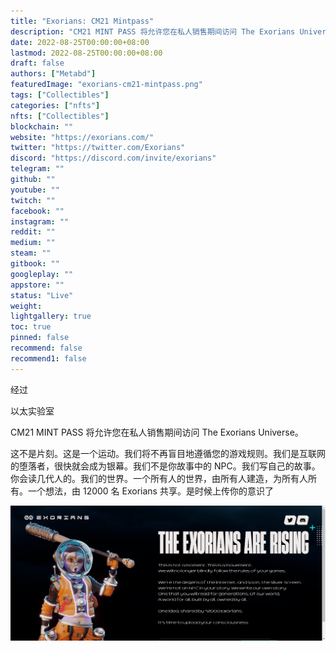 ```yaml
---
title: "Exorians: CM21 Mintpass"
description: "CM21 MINT PASS 将允许您在私人销售期间访问 The Exorians Universe。"
date: 2022-08-25T00:00:00+08:00
lastmod: 2022-08-25T00:00:00+08:00
draft: false
authors: ["Metabd"]
featuredImage: "exorians-cm21-mintpass.png"
tags: ["Collectibles"]
categories: ["nfts"]
nfts: ["Collectibles"]
blockchain: ""
website: "https://exorians.com/"
twitter: "https://twitter.com/Exorians"
discord: "https://discord.com/invite/exorians"
telegram: ""
github: ""
youtube: ""
twitch: ""
facebook: ""
instagram: ""
reddit: ""
medium: ""
steam: ""
gitbook: ""
googleplay: ""
appstore: ""
status: "Live"
weight: 
lightgallery: true
toc: true
pinned: false
recommend: false
recommend1: false
---
```

经过 

以太实验室

CM21 MINT PASS 将允许您在私人销售期间访问 The Exorians Universe。

这不是片刻。这是一个运动。我们将不再盲目地遵循您的游戏规则。我们是互联网的堕落者，很快就会成为银幕。我们不是你故事中的 NPC。我们写自己的故事。你会读几代人的。我们的世界。一个所有人的世界，由所有人建造，为所有人所有。一个想法，由 12000 名 Exorians 共享。是时候上传你的意识了

![nft](321321321_new.png)